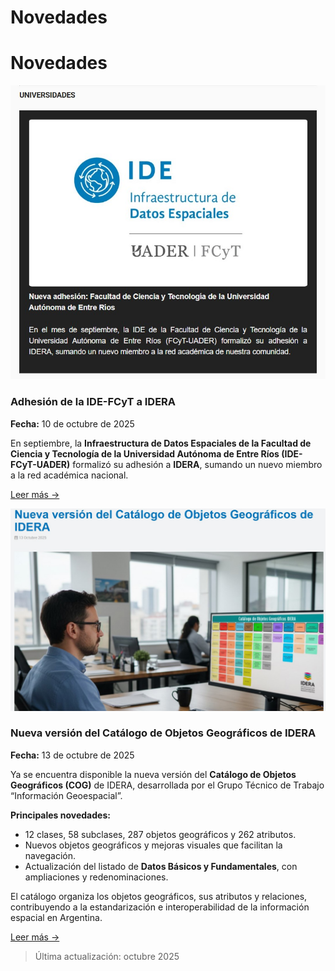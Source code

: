 # Novedades
# Novedades

<div class="news-cards" markdown>

<div class="card" markdown>
<img src="../images/adhesion_idera.jpg" alt="Adhesión IDE-FCyT a IDERA" class="card-img"/>

### Adhesión de la IDE-FCyT a IDERA  
**Fecha:** 10 de octubre de 2025  

En septiembre, la **Infraestructura de Datos Espaciales de la Facultad de Ciencia y Tecnología de la Universidad Autónoma de Entre Ríos (IDE-FCyT-UADER)** formalizó su adhesión a **IDERA**, sumando un nuevo miembro a la red académica nacional.  

[Leer más →](https://mailchi.mp/9cbd10081684/boletn-informativo-ideractiva-mes-10)
</div>

<div class="card" markdown>
<img src="../images/catalogo_objetos.jpg" alt="Catálogo de Objetos Geográficos de IDERA" class="card-img"/>

### Nueva versión del Catálogo de Objetos Geográficos de IDERA  
**Fecha:** 13 de octubre de 2025  

Ya se encuentra disponible la nueva versión del **Catálogo de Objetos Geográficos (COG)** de IDERA, desarrollada por el Grupo Técnico de Trabajo “Información Geoespacial”.

**Principales novedades:**
- 12 clases, 58 subclases, 287 objetos geográficos y 262 atributos.  
- Nuevos objetos geográficos y mejoras visuales que facilitan la navegación.  
- Actualización del listado de **Datos Básicos y Fundamentales**, con ampliaciones y redenominaciones.  

El catálogo organiza los objetos geográficos, sus atributos y relaciones, contribuyendo a la estandarización e interoperabilidad de la información espacial en Argentina.  

[Leer más →](https://www.idera.gob.ar/index.php/publicaciones/noticias/nueva-version-del-catalogo-de-objetos-geograficos-de-idera)
</div>

</div>

> Última actualización: octubre 2025
